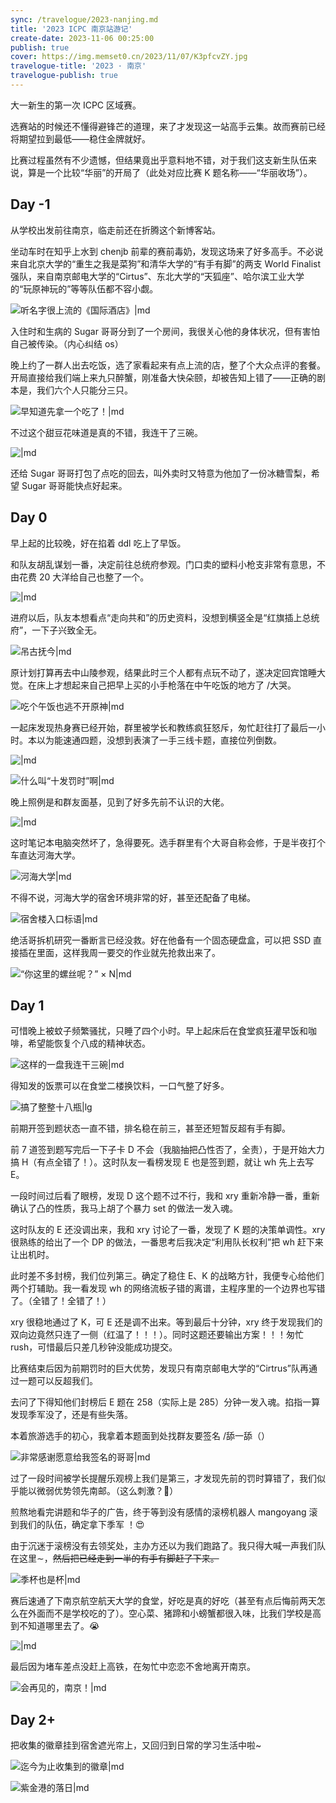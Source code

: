 ```yaml
---
sync: /travelogue/2023-nanjing.md
title: '2023 ICPC 南京站游记'
create-date: 2023-11-06 00:25:00
publish: true
cover: https://img.memset0.cn/2023/11/07/K3pfcvZY.jpg
travelogue-title: '2023 · 南京'
travelogue-publish: true
---
```


大一新生的第一次 ICPC 区域赛。

选赛站的时候还不懂得避锋芒的道理，来了才发现这一站高手云集。故而赛前已经将期望拉到最低——稳住金牌就好。

比赛过程虽然有不少遗憾，但结果竟出乎意料地不错，对于我们这支新生队伍来说，算是一个比较“华丽”的开局了（此处对应比赛 K 题名称——“华丽收场”）。

<!-- more -->

## Day -1

从学校出发前往南京，临走前还在折腾这个新博客站。

坐动车时在知乎上水到 chenjb 前辈的赛前毒奶，发现这场来了好多高手。不必说来自北京大学的“重生之我是菜狗”和清华大学的“有手有脚”的两支 World Finalist 强队，来自南京邮电大学的“Cirtus”、东北大学的“天狐座”、哈尔滨工业大学的“玩原神玩的”等等队伍都不容小觑。

![听名字很上流的《国际酒店》|md](https://img.memset0.cn/2023/11/07/efYripY6.jpg)

入住时和生病的 Sugar 哥哥分到了一个房间，我很关心他的身体状况，但有害怕自己被传染。（内心纠结 os）

晚上约了一群人出去吃饭，选了家看起来有点上流的店，整了个大众点评的套餐。开局直接给我们端上来九只醉蟹，刚准备大快朵颐，却被告知上错了——正确的剧本是，我们六个人只能分三只。

![早知道先拿一个吃了！|md](https://img.memset0.cn/2023/11/07/vZMR6bRh.jpeg)

不过这个甜豆花味道是真的不错，我连干了三碗。

![|md](https://img.memset0.cn/2023/11/07/9vtSDfPX.jpeg)

还给 Sugar 哥哥打包了点吃的回去，叫外卖时又特意为他加了一份冰糖雪梨，希望 Sugar 哥哥能快点好起来。

## Day 0

早上起的比较晚，好在掐着 ddl 吃上了早饭。

和队友胡乱谋划一番，决定前往总统府参观。门口卖的塑料小枪支非常有意思，不由花费 20 大洋给自己也整了一个。

![|md](https://img.memset0.cn/2023/11/06/InXFjUWy.jpeg)

进府以后，队友本想看点“走向共和”的历史资料，没想到横竖全是“红旗插上总统府”，一下子兴致全无。

![吊古抚今|md](https://img.memset0.cn/2023/11/06/ATCwfcBL.jpeg)

原计划打算再去中山陵参观，结果此时三个人都有点玩不动了，遂决定回宾馆睡大觉。在床上才想起来自己把早上买的小手枪落在中午吃饭的地方了 /大哭。

![吃个午饭也逃不开原神|md](https://img.memset0.cn/2023/11/06/ihKHBl7U.jpeg)

一起床发现热身赛已经开始，群里被学长和教练疯狂怒斥，匆忙赶往打了最后一小时。本以为能速通四题，没想到表演了一手三线卡题，直接位列倒数。

![|md](https://img.memset0.cn/2023/11/06/6swKmcSb.jpeg)

![什么叫“十发罚时”啊|md](https://img.memset0.cn/2023/11/06/qlwCnygw.jpeg)

晚上照例是和群友面基，见到了好多先前不认识的大佬。

![|md](https://img.memset0.cn/2023/11/07/Go2aQCX7.jpg)

这时笔记本电脑突然坏了，急得要死。选手群里有个大哥自称会修，于是半夜打个车直达河海大学。

![河海大学|md](https://img.memset0.cn/2023/11/07/6bU9Wk40.jpeg)

不得不说，河海大学的宿舍环境非常的好，甚至还配备了电梯。

![宿舍楼入口标语|md](https://img.memset0.cn/2023/11/07/qWPy5MIw.jpg)

绝活哥拆机研究一番断言已经没救。好在他备有一个固态硬盘盒，可以把 SSD 直接插在里面，这样我周一要交的作业就先抢救出来了。

![“你这里的螺丝呢？” × N|md](https://img.memset0.cn/2023/11/07/sEGuepBm.jpeg)

## Day 1

可惜晚上被蚊子频繁骚扰，只睡了四个小时。早上起床后在食堂疯狂灌早饭和咖啡，希望能恢复个八成的精神状态。

![这样的一盘我连干三碗|md](https://img.memset0.cn/2024/04/04/6Ub9y8Iv.png)

得知发的饭票可以在食堂二楼换饮料，一口气整了好多。

![搞了整整十八瓶|lg](https://img.memset0.cn/2023/11/07/8mUDghqE.jpg)

前期开签到题状态一直不错，排名稳在前三，甚至还短暂反超有手有脚。

前 7 道签到题写完后一下子卡 D 不会（我脑抽把凸性否了，全责），于是开始大力搞 H（有点全错了！）。这时队友一看榜发现 E 也是签到题，就让 wh 先上去写 E。

一段时间过后看了眼榜，发现 D 这个题不过不行，我和 xry 重新冷静一番，重新确认了凸的性质，我马上胡了个暴力 set 的做法一发入魂。

这时队友的 E 还没调出来，我和 xry 讨论了一番，发现了 K 题的决策单调性。xry 很熟练的给出了一个 DP 的做法，一番思考后我决定“利用队长权利”把 wh 赶下来让出机时。

此时差不多封榜，我们位列第三。确定了稳住 E、K 的战略方针，我便专心给他们两个打辅助。我一看发现 wh 的网络流板子错的离谱，主程序里的一个边界也写错了。（全错了！全错了！）

xry 很稳地通过了 K，可 E 还是调不出来。等到最后十分钟，xry 终于发现我们的双向边竟然只连了一侧（红温了！！！）。同时这题还要输出方案！！！匆忙 rush，可惜最后只差几秒钟没能成功提交。

比赛结束后因为前期罚时的巨大优势，发现只有南京邮电大学的“Cirtrus”队再通过一题可以反超我们。

去问了下得知他们封榜后 E 题在 258（实际上是 285）分钟一发入魂。掐指一算发现季军没了，还是有些失落。

本着旅游选手的初心，我拿着本题面到处找群友要签名 /舔一舔（）

![非常感谢愿意给我签名的哥哥|md](https://img.memset0.cn/2023/11/06/5dJ6Qvwq.jpeg)

过了一段时间被学长提醒乐观榜上我们是第三，才发现先前的罚时算错了，我们似乎能以微弱优势领先南邮。（这么刺激？🥵）

煎熬地看完讲题和华子的广告，终于等到没有感情的滚榜机器人 mangoyang 滚到我们的队伍，确定拿下季军 ！😍

由于沉迷于滚榜没有去领奖处，主办方还以为我们跑路了。我只得大喊一声我们队在这里$\sim$，~~然后把已经走到一半的有手有脚赶了下来。~~

![季杯也是杯|md](https://img.memset0.cn/2023/11/06/9aJmjRDK.jpeg)

赛后速通了下南京航空航天大学的食堂，好吃是真的好吃（甚至有点后悔前两天怎么在外面而不是学校吃的了）。空心菜、猪蹄和小螃蟹都很入味，比我们学校是高到不知道哪里去了。😭

![|md](https://img.memset0.cn/2023/11/06/cXTO3ltp.jpeg)

最后因为堵车差点没赶上高铁，在匆忙中恋恋不舍地离开南京。

![会再见的，南京！|md](https://img.memset0.cn/2023/11/06/q5Gkieb2.jpeg)

## Day 2+

把收集的徽章挂到宿舍遮光帘上，又回归到日常的学习生活中啦~

![迄今为止收集到的徽章|md](https://img.memset0.cn/2023/11/06/LrRegqMR.jpeg)

![紫金港的落日|md](https://img.memset0.cn/2023/11/06/uFqKlIHn.jpeg)

<!--

## 最后想说的

作为一个三新生组成的队伍，能在区域赛获得两战两杯的成绩，感觉还是不太容易的。几场比赛下来，发现我们三人的默契与信任已经拉满了。能参与这样一个团结友爱的队伍真的很开心，也希望我们能一路走下去~

-->
